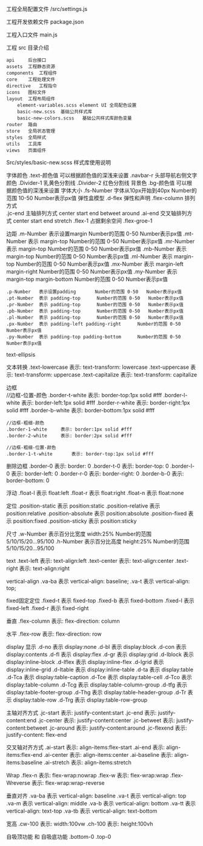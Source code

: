 工程全局配置文件
    /src/settings.js

工程开发依赖文件
    package.json

工程入口文件
    main.js


工程 src 目录介绍

    api     后台接口
    assets  工程静态资源
    components  工程组件
    core    工程处理文件
    directive   工程指令
    icons   图标文件
    layout  工程布局组件
        element-variables.scss element UI 全局配色设置
        basic-new.scss  基础公共样式库
        basic-new-colors.scss   基础公共样式库颜色变量
    router  路由
    store   全局状态管理
    styles  全局样式
    utils   工具库
    views   页面组件




Src/styles/basic-new.scss 样式库使用说明

字体颜色
	.text-颜色值	可以根据颜色值的深浅来设置
	.navbar-r	头部导航右侧文字颜色
  	.Divider-1	乳黄色分割线
  	.Divider-2	红色分割线
背景色
	.bg-颜色值		可以根据颜色值的深浅来设置
字体大小
	.fs-Number  	字体从10px开始到40px  Number的范围 10-50   Number表示px值
弹性盒模型
	.d-flex 		弹性和声明
	.flex-column  	排列方式  
	.jc-end		主轴排列方式   center  start end  betweet  around
	.ai-end		交叉轴排列方式  center  start  end  stretch
	.flex-1		占据剩余空间
	.flex-groe-1

边距
	.m-Number	表示设置margin       Number的范围 0-50   Number表示px值
	.mt-Number	表示 margin-top      Number的范围 0-50   Number表示px值
	.mr-Number	表示 margin-top      Number的范围 0-50   Number表示px值
	.mb-Number	表示 margin-top      Number的范围 0-50   Number表示px值
	.ml-Number	表示 margin-top      Number的范围 0-50   Number表示px值
	.mx-Number	表示 margin-left margin-right      Number的范围 0-50   Number表示px值
	.my-Number	表示 margin-top margin-bottom      Number的范围 0-50   Number表示px值
	
	.p-Number	表示设置padding       Number的范围 0-50   Number表示px值
	.pt-Number	表示 padding-top      Number的范围 0-50   Number表示px值
	.pr-Number	表示 padding-top      Number的范围 0-50   Number表示px值
	.pb-Number	表示 padding-top      Number的范围 0-50   Number表示px值
	.pl-Number	表示 padding-top      Number的范围 0-50   Number表示px值
	.px-Number	表示 padding-left padding-right      Number的范围 0-50   Number表示px值
	.py-Number	表示 padding-top padding-bottom      Number的范围 0-50   Number表示px值


text-ellipsis

文本转换
	.text-lowercase		表示: text-transform: lowercase
	.text-uppercase		表示: text-transform: uppercase
	.text-capitalize		表示: text-transform: capitalize


边框     
	//边框-位置-颜色
	.border-t-white		表示: border-top:1px solid #fff
	.border-l-white		表示: border-left:1px solid #fff
	.border-r-white		表示: border-right:1px solid #fff
	.border-b-white		表示: border-bottom:1px solid #fff

	//边框-粗细-颜色
	.border-1-white		表示: border:1px solid #fff
	.border-2-white		表示: border:2px solid #fff

	//边框-粗细-位置-颜色
	.border-1-t-white		表示: border-top:1px solid #fff   
删除边框
	.border-0			表示: border: 0
	.border-t-0		表示: border-top: 0
	.border-l-0		表示: border-left: 0
	.border-r-0		表示: border-right: 0
 	.border-b-0		表示: border-bottom: 0

浮动
	.float-l	表示 float:left
	.float-r	表示 float:right
	.float-n	表示 float:none

定位
	.position-static	表示 position:static
	.position-relative	表示 position:relative
	.position-absolute	表示 position:absolute
	.position-fixed		表示 position:fixed
	.position-sticky	表示 position:sticky

尺寸
	.w-Number	表示百分比宽度  width:25%    Number的范围 5/10/15/20...95/100
	.h-Number	表示百分比高度  height:25%    Number的范围 5/10/15/20...95/100

text
	.text-left		表示: text-align:left
	.text-center	表示: text-align:center
	.text-right		表示: text-align:right

vertical-align
	.va-ba 		表示 vertical-align: baseline;
	.va-t		表示 vertical-align: top;

fixed固定定位
	.fixed-t		表示 fixed-top
	.fixed-b		表示 fixed-bottom
	.fixed-l		表示 fixed-left
	.fixed-r		表示 fixed-right

垂直
	.flex-column	表示: flex-direction: column

水平
	.flex-row		表示: flex-direction: row

display 显示
	.d-no		表示 display:none
	.d-bl		表示 display:block
	.d-con		表示 display:contents
	.d-fl		表示 display:flex
	.d-gr		表示 display:grid
	.d-Iblock		表示 display:inline-block
	.d-Iflex		表示 display:inline-flex
	.d-Igrid		表示 display:inline-grid
	.d-Itable		表示 display:inline-table
	.d-ta		表示 display:table
	.d-Tca		表示 display:table-caption
	.d-Tce		表示 display:table-cell
	.d-Tco		表示 display:table-column
	.d-Tcg		表示 display:table-column-group
	.d-tfg		表示 display:table-footer-group
	.d-Thg		表示 display:table-header-group
	.d-Tr		表示 display:table-row
	.d-Trg		表示 display:table-row-group

主轴对齐方式
	.jc-start		表示: justify-content:start
	.jc-end		表示: justify-content:end
	.jc-center		表示: justify-content:center
	.jc-betweet	表示: justify-content:betweet
	.jc-around		表示: justify-content:around
	.jc-flexend		表示: justify-content: flex-end

交叉轴对齐方式
	.ai-start		表示: align-items:flex-start
	.ai-end		表示: align-items:flex-end
	.ai-center		表示: align-items:center
	.ai-baseline	表示: align-items:baseline
	.ai-stretch		表示: align-items:stretch

Wrap
	.flex-n		表示: flex-wrap:nowrap
	.flex-w		表示: flex-wrap:wrap
	.flex-Wreverse	表示: flex-wrap:wrap-reverse

垂直对齐
	.va-ba		表示 vertical-align: baseline
	.va-t		表示 vertical-align: top
	.va-m		表示 vertical-align: middle
	.va-b		表示 vertical-align: bottom
	.va-tt		表示 vertical-align: text-top
	.va-tb		表示 vertical-align: text-bottom


宽高
	.cw-100		表示: width:100vw
	.ch-100		表示: height:100vh

自吸顶功能 和 自吸底功能
	.bottom-0
	.top-0




